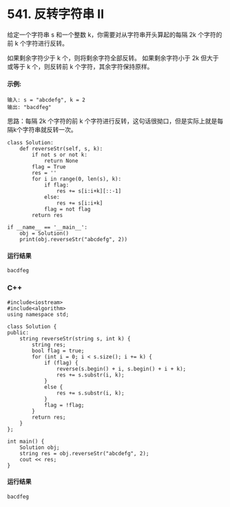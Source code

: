 # 541. 反转字符串 II
给定一个字符串 s 和一个整数 k，你需要对从字符串开头算起的每隔 2k 个字符的前 k 个字符进行反转。

如果剩余字符少于 k 个，则将剩余字符全部反转。
如果剩余字符小于 2k 但大于或等于 k 个，则反转前 k 个字符，其余字符保持原样。
 

#### 示例:

    输入: s = "abcdefg", k = 2
    输出: "bacdfeg"

思路：每隔 2k 个字符的前 k 个字符进行反转，这句话很拗口，但是实际上就是每隔k个字符串就反转一次。

    class Solution:
        def reverseStr(self, s, k):
            if not s or not k:
                return None
            flag = True
            res = ''
            for i in range(0, len(s), k):
                if flag:
                    res += s[i:i+k][::-1]
                else:
                    res += s[i:i+k]
                flag = not flag
            return res

    if __name__ == '__main__':
        obj = Solution()
        print(obj.reverseStr("abcdefg", 2))
        
#### 运行结果
    bacdfeg

### C++

    #include<iostream>
    #include<algorithm>
    using namespace std;

    class Solution {
    public:
        string reverseStr(string s, int k) {
            string res;
            bool flag = true;
            for (int i = 0; i < s.size(); i += k) {
                if (flag) {
                    reverse(s.begin() + i, s.begin() + i + k);
                    res += s.substr(i, k);
                }
                else {
                    res += s.substr(i, k);
                }
                flag = !flag;
            }
            return res;
        }
    };

    int main() {
        Solution obj;
        string res = obj.reverseStr("abcdefg", 2);
        cout << res;
    }
#### 运行结果
    bacdfeg
